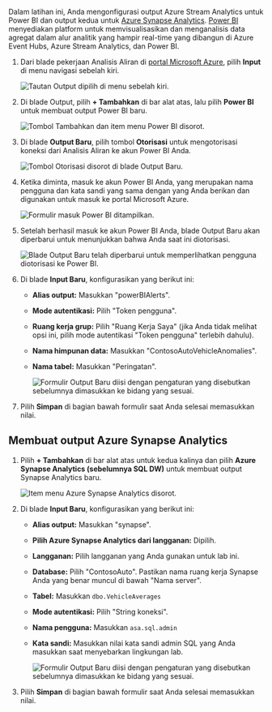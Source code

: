 Dalam latihan ini, Anda mengonfigurasi output Azure Stream Analytics untuk Power BI dan output kedua untuk [Azure Synapse Analytics](https://docs.microsoft.com/azure/synapse-analytics/overview-what-is). [Power BI](https://docs.microsoft.com/power-bi/fundamentals/power-bi-overview) menyediakan platform untuk memvisualisasikan dan menganalisis data agregat dalam alur analitik yang hampir real-time yang dibangun di Azure Event Hubs, Azure Stream Analytics, dan Power BI.

1. Dari blade pekerjaan Analisis Aliran di [portal Microsoft Azure](https://portal.azure.com/), pilih **Input** di menu navigasi sebelah kiri.

    ![Tautan Output dipilih di menu sebelah kiri.](../media/outputs-link.png 'Tautan Output')

2. Di blade Output, pilih **+ Tambahkan** di bar alat atas, lalu pilih **Power BI** untuk membuat output Power BI baru.

    ![Tombol Tambahkan dan item menu Power BI disorot.](../media/stream-analytics-add-output-link.png 'Menambahkan output - Power BI')

3. Di blade **Output Baru**, pilih tombol **Otorisasi** untuk mengotorisasi koneksi dari Analisis Aliran ke akun Power BI Anda.

    ![Tombol Otorisasi disorot di blade Output Baru.](../media/stream-analytics-new-output-authorize.png 'Output Baru')

4. Ketika diminta, masuk ke akun Power BI Anda, yang merupakan nama pengguna dan kata sandi yang sama dengan yang Anda berikan dan digunakan untuk masuk ke portal Microsoft Azure.

    ![Formulir masuk Power BI ditampilkan.](../media/power-bi-sign-in.png 'Masuk Power BI')

5. Setelah berhasil masuk ke akun Power BI Anda, blade Output Baru akan diperbarui untuk menunjukkan bahwa Anda saat ini diotorisasi.

    ![Blade Output Baru telah diperbarui untuk memperlihatkan pengguna diotorisasi ke Power BI.](../media/stream-analytics-new-output-authorized.png 'Diotorisasi')

6. Di blade **Input Baru**, konfigurasikan yang berikut ini:

    - **Alias output:** Masukkan "powerBIAlerts".
    - **Mode autentikasi:** Pilih "Token pengguna".
    - **Ruang kerja grup:** Pilih "Ruang Kerja Saya" (jika Anda tidak melihat opsi ini, pilih mode autentikasi "Token pengguna" terlebih dahulu).
    - **Nama himpunan data:** Masukkan "ContosoAutoVehicleAnomalies".
    - **Nama tabel:** Masukkan "Peringatan".

        ![Formulir Output Baru diisi dengan pengaturan yang disebutkan sebelumnya dimasukkan ke bidang yang sesuai.](../media/stream-analytics-new-output.png 'Output Baru')

7. Pilih **Simpan** di bagian bawah formulir saat Anda selesai memasukkan nilai.

## <a name="create-an-azure-synapse-analytics-output"></a>Membuat output Azure Synapse Analytics

1. Pilih **+ Tambahkan** di bar alat atas untuk kedua kalinya dan pilih **Azure Synapse Analytics (sebelumnya SQL DW)** untuk membuat output Synapse Analytics baru.

    ![Item menu Azure Synapse Analytics disorot.](../media/stream-analytics-add-output-synapse-link.png "Menambahkan output - Azure Synapse Analytics")

2. Di blade **Input Baru**, konfigurasikan yang berikut ini:

    - **Alias output:** Masukkan "synapse".
    - **Pilih Azure Synapse Analytics dari langganan:** Dipilih.
    - **Langganan:** Pilih langganan yang Anda gunakan untuk lab ini.
    - **Database:** Pilih "ContosoAuto". Pastikan nama ruang kerja Synapse Anda yang benar muncul di bawah "Nama server".
    - **Tabel:** Masukkan `dbo.VehicleAverages`
    - **Mode autentikasi:** Pilih "String koneksi".
    - **Nama pengguna:** Masukkan `asa.sql.admin`
    - **Kata sandi:** Masukkan nilai kata sandi admin SQL yang Anda masukkan saat menyebarkan lingkungan lab.

        ![Formulir Output Baru diisi dengan pengaturan yang disebutkan sebelumnya dimasukkan ke bidang yang sesuai.](../media/synapse-new-output.png "Output Baru")

3. Pilih **Simpan** di bagian bawah formulir saat Anda selesai memasukkan nilai.
